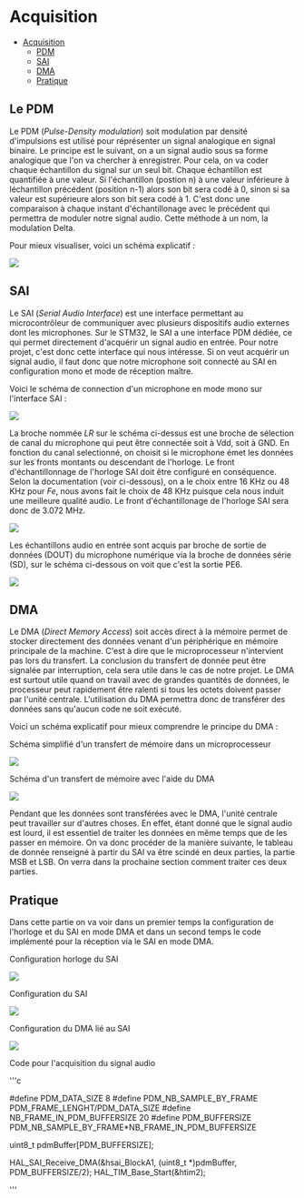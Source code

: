 # Acquisition 

- [Acquisition](#acquisition)
  - [PDM](#pdm)
  - [SAI](#sai)
  - [DMA](#dma)
  - [Pratique](#pratique)

## Le PDM 

Le PDM (_Pulse-Density modulation_) soit modulation par densité d'impulsions est utilisé pour réprésenter un signal analogique en signal binaire. Le principe est le suivant, on a un signal audio sous sa forme analogique que l'on va chercher à enregistrer. Pour cela, on va coder chaque échantillon du signal sur un seul bit. Chaque échantillon est quantifiée à une valeur. Si l'échantillon (postion n) à une valeur inférieure à léchantillon précédent (position n-1) alors son bit sera codé à 0, sinon si sa valeur est supérieure alors son bit sera codé à 1. C'est donc une comparaison à chaque instant d'échantillonage avec le précédent qui permettra de moduler notre signal audio. Cette méthode à un nom, la modulation Delta. 

Pour mieux visualiser, voici un schéma explicatif :

![](./img/PDM_signal.png)


## SAI

Le SAI (_Serial Audio Interface_) est une interface permettant au microcontrôleur de communiquer avec plusieurs dispositifs audio externes dont les microphones. Sur le STM32, le SAI a une interface PDM dédiée, ce qui permet directement d'acquérir un signal audio en entrée. Pour notre projet, c'est donc cette interface qui nous intéresse. Si on veut acquérir un signal audio, il faut donc que notre microphone soit connecté au SAI en configuration mono et mode de réception maître. 

Voici le schéma de connection d'un microphone en mode mono sur l'interface SAI :

![](./img/Schema_SAI.png)

La broche nommée _LR_ sur le schéma ci-dessus est une broche de sélection de canal du microphone qui peut être connectée soit à Vdd, soit à GND. En fonction du canal selectionné, on choisit si le microphone émet les données sur les fronts montants ou descendant de l'horloge. Le front d'échantillonnage de l'horloge SAI doit être configuré en conséquence. Selon la documentation (voir ci-dessous), on a le choix entre 16 KHz ou 48 KHz pour _Fe_, nous avons fait le choix de 48 KHz puisque cela nous induit une meilleure qualité audio. Le front d'échantillonage de l'horloge SAI sera donc de 3.072 MHz. 

![](./img/Front_Echantillonage.png)
 
Les échantillons audio en entrée sont acquis par broche de sortie de données (DOUT) du microphone numérique via la broche de données série (SD), sur le schéma ci-dessous on voit que c'est la sortie PE6. 

![](./img/Broche_SD.png)

## DMA

Le DMA (_Direct Memory Access_) soit accès direct à la mémoire permet de stocker directement des données venant d'un périphérique en mémoire principale de la machine. C'est à dire que le microprocesseur n'intervient pas lors du transfert. La conclusion du transfert de donnée peut être signalée par interruption, cela sera utile dans le cas de notre projet. Le DMA est surtout utile quand on travail avec de grandes quantités de données, le processeur peut rapidement être ralenti si tous les octets doivent passer par l'unité centrale. L'utilisation du DMA permettra donc de transférer des données sans qu'aucun code ne soit exécuté.


Voici un schéma explicatif pour mieux comprendre le principe du DMA : 

Schéma simplifié d'un transfert de mémoire dans un microprocesseur

![](./img/CPU.png)

Schéma d'un transfert de mémoire avec l'aide du DMA 

![](./img/DMA.png)


 Pendant que les données sont transférées avec le DMA, l'unité centrale peut travailler sur d'autres choses. En effet, étant donné que le signal audio est lourd, il est essentiel de traiter les données en même temps que de les passer en mémoire. On va donc procéder de la manière suivante, le tableau de donnée renseigné à partir du SAI va être scindé en deux parties, la partie MSB et LSB. On verra dans la prochaine section comment traiter ces deux parties.  


## Pratique 

Dans cette partie on va voir dans un premier temps la configuration de l'horloge et du SAI en mode DMA et dans un second temps le code implémenté pour la réception via le SAI en mode DMA. 

Configuration horloge du SAI 

![](./img/Config_Clock_SAI.png)

Configuration du SAI 

![](./img/Config_SAI.png)

Configuration du DMA lié au SAI 

![](.Config_SAI_DMA.png)

Code pour l'acquisition du signal audio 

'''c

#define PDM_DATA_SIZE 8
#define PDM_NB_SAMPLE_BY_FRAME PDM_FRAME_LENGHT/PDM_DATA_SIZE
#define NB_FRAME_IN_PDM_BUFFERSIZE 20
#define PDM_BUFFERSIZE PDM_NB_SAMPLE_BY_FRAME*NB_FRAME_IN_PDM_BUFFERSIZE

uint8_t pdmBuffer[PDM_BUFFERSIZE];

HAL_SAI_Receive_DMA(&hsai_BlockA1, (uint8_t *)pdmBuffer, PDM_BUFFERSIZE/2);
HAL_TIM_Base_Start(&htim2);

'''





